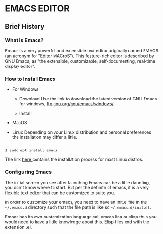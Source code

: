 # EMACS EDITOR

## Brief History

### What is Emacs?
Emacs is a very powerful and extensible text editor originally named
EMACS (an acronym for "Editor MACroS"). This feature-rich editor is described
by GNU Emacs, as "the extensible, customizable, self-documenting,
real-time display editor".

### How to Install Emacs
 - For Windows
   - Download
   Use the link to download the latest version of GNU Emacs for windows,
       <a href="https://www.markdownguide.org" target="_blank">
       	  ftp.gnu.org/gnu/emacs/windows/
       </a>

   - Install

 - MacOS

 - Linux
 Depending on your Linux distribution and personal preferences the installation
 may differ a little.

 ```shell

 $ sudo apt install emacs

 ```

 The link
 <a href="https://wikemacs.org/wiki/Installing_Emacs_on_GNU/Linux">
    here
 </a> contains the installation process for most Linux distros.

### Configuring Emacs

The initial screen you see after launching Emacs can be a little daunting,
you don't know where to start. But per the definitn of emacs,
it is a very flexible text editor that can be customized to suite you.

In order to customize your emacs, you need to have an init.el file in
the `~/.emacs.d` directory such that the file path is like
so `~/.emacs.d/init.el`.

Emacs has its own customization language call emacs lisp or elisp
thus you would need to have a little knowledge about this.
Elisp files end with the extension .el.